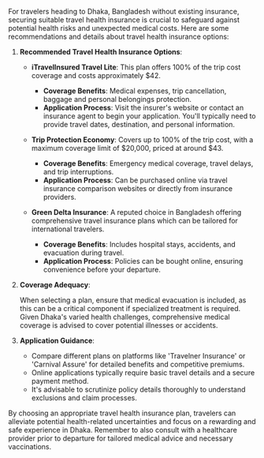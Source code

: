 For travelers heading to Dhaka, Bangladesh without existing insurance, securing suitable travel health insurance is crucial to safeguard against potential health risks and unexpected medical costs. Here are some recommendations and details about travel health insurance options:

1. **Recommended Travel Health Insurance Options**:
   
   - **iTravelInsured Travel Lite**: This plan offers 100% of the trip cost coverage and costs approximately $42.
     - **Coverage Benefits**: Medical expenses, trip cancellation, baggage and personal belongings protection.
     - **Application Process**: Visit the insurer's website or contact an insurance agent to begin your application. You'll typically need to provide travel dates, destination, and personal information.
   
   - **Trip Protection Economy**: Covers up to 100% of the trip cost, with a maximum coverage limit of $20,000, priced at around $43.
     - **Coverage Benefits**: Emergency medical coverage, travel delays, and trip interruptions.
     - **Application Process**: Can be purchased online via travel insurance comparison websites or directly from insurance providers.
   
   - **Green Delta Insurance**: A reputed choice in Bangladesh offering comprehensive travel insurance plans which can be tailored for international travelers.
     - **Coverage Benefits**: Includes hospital stays, accidents, and evacuation during travel.
     - **Application Process**: Policies can be bought online, ensuring convenience before your departure.

2. **Coverage Adequacy**:
   
   When selecting a plan, ensure that medical evacuation is included, as this can be a critical component if specialized treatment is required. Given Dhaka's varied health challenges, comprehensive medical coverage is advised to cover potential illnesses or accidents.

3. **Application Guidance**:
   
   - Compare different plans on platforms like 'Travelner Insurance' or 'Carnival Assure' for detailed benefits and competitive premiums.
   - Online applications typically require basic travel details and a secure payment method.
   - It's advisable to scrutinize policy details thoroughly to understand exclusions and claim processes.

By choosing an appropriate travel health insurance plan, travelers can alleviate potential health-related uncertainties and focus on a rewarding and safe experience in Dhaka. Remember to also consult with a healthcare provider prior to departure for tailored medical advice and necessary vaccinations.